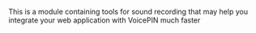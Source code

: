 This is a module containing tools for sound recording that may help you integrate your web application with VoicePIN much faster